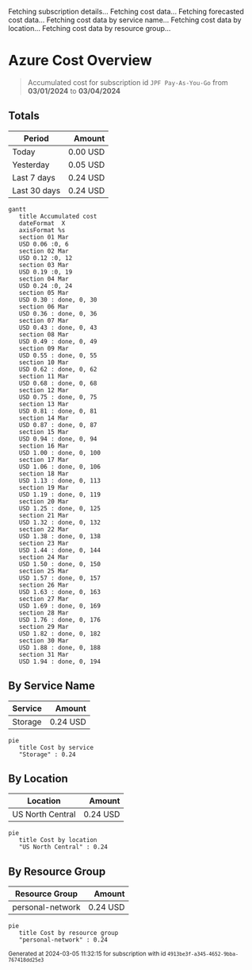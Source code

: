 Fetching subscription details...
Fetching cost data...
Fetching forecasted cost data...
Fetching cost data by service name...
Fetching cost data by location...
Fetching cost data by resource group...
# Azure Cost Overview

> Accumulated cost for subscription id `JPF Pay-As-You-Go` from **03/01/2024** to **03/04/2024**

## Totals

|Period|Amount|
|---|---:|
|Today|0.00 USD|
|Yesterday|0.05 USD|
|Last 7 days|0.24 USD|
|Last 30 days|0.24 USD|

```mermaid
gantt
   title Accumulated cost
   dateFormat  X
   axisFormat %s
   section 01 Mar
   USD 0.06 :0, 6
   section 02 Mar
   USD 0.12 :0, 12
   section 03 Mar
   USD 0.19 :0, 19
   section 04 Mar
   USD 0.24 :0, 24
   section 05 Mar
   USD 0.30 : done, 0, 30
   section 06 Mar
   USD 0.36 : done, 0, 36
   section 07 Mar
   USD 0.43 : done, 0, 43
   section 08 Mar
   USD 0.49 : done, 0, 49
   section 09 Mar
   USD 0.55 : done, 0, 55
   section 10 Mar
   USD 0.62 : done, 0, 62
   section 11 Mar
   USD 0.68 : done, 0, 68
   section 12 Mar
   USD 0.75 : done, 0, 75
   section 13 Mar
   USD 0.81 : done, 0, 81
   section 14 Mar
   USD 0.87 : done, 0, 87
   section 15 Mar
   USD 0.94 : done, 0, 94
   section 16 Mar
   USD 1.00 : done, 0, 100
   section 17 Mar
   USD 1.06 : done, 0, 106
   section 18 Mar
   USD 1.13 : done, 0, 113
   section 19 Mar
   USD 1.19 : done, 0, 119
   section 20 Mar
   USD 1.25 : done, 0, 125
   section 21 Mar
   USD 1.32 : done, 0, 132
   section 22 Mar
   USD 1.38 : done, 0, 138
   section 23 Mar
   USD 1.44 : done, 0, 144
   section 24 Mar
   USD 1.50 : done, 0, 150
   section 25 Mar
   USD 1.57 : done, 0, 157
   section 26 Mar
   USD 1.63 : done, 0, 163
   section 27 Mar
   USD 1.69 : done, 0, 169
   section 28 Mar
   USD 1.76 : done, 0, 176
   section 29 Mar
   USD 1.82 : done, 0, 182
   section 30 Mar
   USD 1.88 : done, 0, 188
   section 31 Mar
   USD 1.94 : done, 0, 194
```

## By Service Name

|Service|Amount|
|---|---:|
|Storage|0.24 USD|

```mermaid
pie
   title Cost by service
   "Storage" : 0.24
```

## By Location

|Location|Amount|
|---|---:|
|US North Central|0.24 USD|

```mermaid
pie
   title Cost by location
   "US North Central" : 0.24
```

## By Resource Group

|Resource Group|Amount|
|---|---:|
|personal-network|0.24 USD|

```mermaid
pie
   title Cost by resource group
   "personal-network" : 0.24
```

<sup>Generated at 2024-03-05 11:32:15 for subscription with id `4913be3f-a345-4652-9bba-767418dd25e3`</sup>

